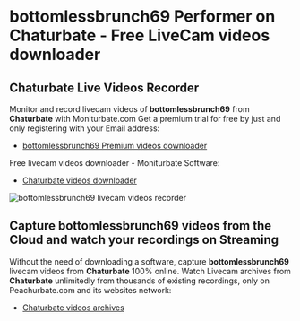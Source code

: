 # bottomlessbrunch69 Performer on Chaturbate - Free LiveCam videos downloader

## Chaturbate Live Videos Recorder

Monitor and record livecam videos of **bottomlessbrunch69** from **Chaturbate** with Moniturbate.com
Get a premium trial for free by just and only registering with your Email address:
* [bottomlessbrunch69 Premium videos downloader](https://moniturbate.com/request-demo-licence-key.html)

Free livecam videos downloader - Moniturbate Software:
* [Chaturbate videos downloader](https://moniturbate.com/moniturbate-download-software.html)

![bottomlessbrunch69 livecam videos recorder](https://peachurnet.com/templates/moniturbate-software.png)


## Capture bottomlessbrunch69 videos from the Cloud and watch your recordings on Streaming

Without the need of downloading a software, capture **bottomlessbrunch69** livecam videos from **Chaturbate** 100% online.
Watch Livecam archives from **Chaturbate** unlimitedly from thousands of existing recordings, only on Peachurbate.com and its websites network:
* [Chaturbate videos archives](https://peachurnet.com/)